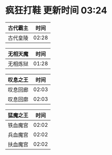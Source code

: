 # 疯狂打鞋 更新时间 03:24

| 古代霸主   | 时间    |
|--------|-------|
| 古代皇陵 | 02:28 |

| 无相天魔   | 时间    |
|--------|-------|
| 无相炼狱 | 01:28 |

| 叹息之王   | 时间    |
|--------|-------|
| 叹息回廊 | 02:03 |
| 叹息回廓 | 02:03 |

| 猛魔之王   | 时间    |
|--------|-------|
| 铁血魔宫 | 02:02 |
| 兵血魔宫 | 02:02 |
| 扶血魔宫 | 02:02 |